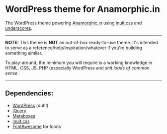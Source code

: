# WordPress theme for Anamorphic.in

The WordPress theme powering [Anamorphic.in](http://anamorphic.in) using [inuit.css](http://inuitcss.com) and [underscores](http://underscores.me). 

---

**NOTE:** This theme is **NOT** an out-of-box ready-to-use theme. It's intended to serve as a reference/help/inspiration/whatever if you're building something similar.

To play-around, the minimum you will require is a working knowledge in HTML, CSS, JS, PHP (especially WordPress and *shit loads of common sense*.

---

## Dependencies:
* [WordPress](http://wordpress.org) (duh!)
* [jQuery](http://jquery.com)
* [Metaboxes](https://github.com/WebDevStudios/Custom-Metaboxes-and-Fields-for-WordPress)
* [inuit.css](http://inuitcss.com)
* [FontAwesome](http://fontawesome.io) for Icons
